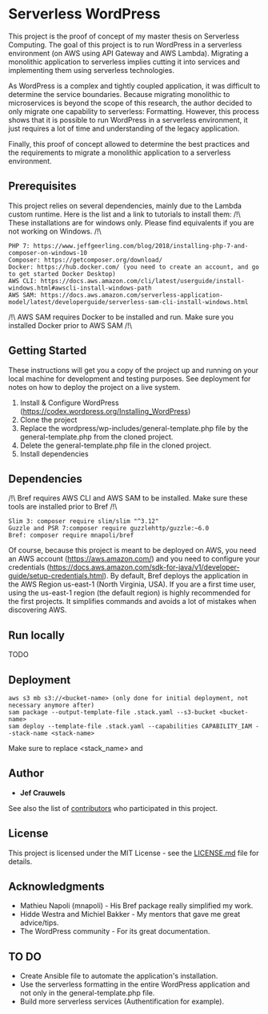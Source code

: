 # Serverless WordPress

This project is the proof of concept of my master thesis on Serverless Computing. 
The goal of this project is to run WordPress in a serverless environment (on AWS using API Gateway and AWS Lambda). Migrating a monolithic application to serverless implies cutting it into services and implementing them using serverless technologies.

As WordPress is a complex and tightly coupled application, it was difficult to determine the service boundaries. Because migrating monolithic to microservices is beyond the scope of this research, the author decided to only migrate one capability to serverless: Formatting. However, this process shows that it is possible to run WordPress in a serverless environment, it just requires a lot of time and understanding of the legacy application.

Finally, this proof of concept allowed to determine the best practices and the requirements to migrate a monolithic application to a serverless environment.

## Prerequisites

This project relies on several dependencies, mainly due to the Lambda custom runtime. Here is the list and a link to tutorials to install them:
/!\ These installations are for windows only. Please find equivalents if you are not working on Windows. /!\

```
PHP 7: https://www.jeffgeerling.com/blog/2018/installing-php-7-and-composer-on-windows-10
Composer: https://getcomposer.org/download/
Docker: https://hub.docker.com/ (you need to create an account, and go to get started Docker Desktop)
AWS CLI: https://docs.aws.amazon.com/cli/latest/userguide/install-windows.html#awscli-install-windows-path
AWS SAM: https://docs.aws.amazon.com/serverless-application-model/latest/developerguide/serverless-sam-cli-install-windows.html 
```
/!\ AWS SAM requires Docker to be installed and run. Make sure you installed Docker prior to AWS SAM /!\

## Getting Started

These instructions will get you a copy of the project up and running on your local machine for development and testing purposes. See deployment for notes on how to deploy the project on a live system.

1. Install & Configure WordPress (https://codex.wordpress.org/Installing_WordPress)
2. Clone the project
3. Replace the wordpress/wp-includes/general-template.php file by the general-template.php from the cloned project.
4. Delete the general-template.php file in the cloned project.
5. Install dependencies

## Dependencies

/!\ Bref requires AWS CLI and AWS SAM to be installed. Make sure these tools are installed prior to Bref /!\
```
Slim 3: composer require slim/slim "^3.12"
Guzzle and PSR 7:composer require guzzlehttp/guzzle:~6.0
Bref: composer require mnapoli/bref
```

Of course, because this project is meant to be deployed on AWS, you need an AWS account (https://aws.amazon.com/) and you need to configure your credentials (https://docs.aws.amazon.com/sdk-for-java/v1/developer-guide/setup-credentials.html).
By default, Bref deploys the application in the AWS Region us-east-1 (North Virginia, USA). If you are a first time user, using the us-east-1 region (the default region) is highly recommended for the first projects. It simplifies commands and avoids a lot of mistakes when discovering AWS. 

## Run locally
TODO

## Deployment

```
aws s3 mb s3://<bucket-name> (only done for initial deployment, not necessary anymore after)
sam package --output-template-file .stack.yaml --s3-bucket <bucket-name>
sam deploy --template-file .stack.yaml --capabilities CAPABILITY_IAM --stack-name <stack-name>
```

Make sure to replace <stack_name> and <bucket-name>

## Author

* **Jef Crauwels** 

See also the list of [contributors](https://github.com/your/project/contributors) who participated in this project.

## License

This project is licensed under the MIT License - see the [LICENSE.md](LICENSE.md) file for details.

## Acknowledgments

* Mathieu Napoli (mnapoli) - His Bref package really simplified my work.
* Hidde Westra and Michiel Bakker - My mentors that gave me great advice/tips.
* The WordPress community - For its great documentation.

## TO DO
* Create Ansible file to automate the application's installation.
* Use the serverless formatting in the entire WordPress application and not only in the general-template.php file.
* Build more serverless services (Authentification for example).
